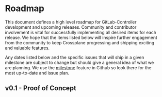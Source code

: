 # Roadmap

This document defines a high level roadmap for GitLab-Controller development and upcoming releases. 
Community and contributor involvement is vital for successfully implementing all desired items for each release. 
We hope that the items listed below will inspire further engagement from the community to keep 
Crossplane progressing and shipping exciting and valuable features.

Any dates listed below and the specific issues that will ship in a given milestone are subject to change but 
should give a general idea of what we are planning. 
We use the [milestone](https://github.com/crossplaneio/gitlab-controller/milestones) feature in Github 
so look there for the most up-to-date and issue plan.

## v0.1 - Proof of Concept
